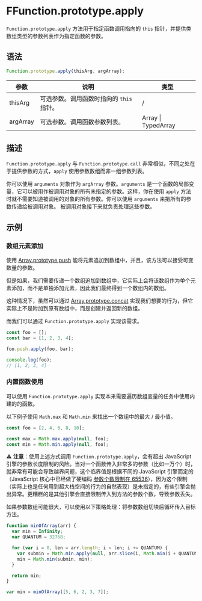 # FFunction.prototype.apply

`Function.prototype.apply` 方法用于指定函数调用指向的 `this` 指针，并提供类数组类型的参数列表作为指定函数的参数。

## 语法

```js
Function.prototype.apply(thisArg, argArray);
```

| 参数     | 说明                                     | 类型                |
| -------- | ---------------------------------------- | ------------------- |
| thisArg  | 可选参数。调用函数时指向的 `this` 指针。 | /                   |
| argArray | 可选参数。调用函数参数列表。             | Array \| TypedArray |

## 描述

`Function.prototype.apply` 与 `Function.prototype.call` 非常相似，不同之处在于提供参数的方式，`apply` 使用参数数组而非一组参数列表。

你可以使用 `arguments` 对象作为 `argArray` 参数。`arguments` 是一个函数的局部变量，它可以被用作被调用对象的所有未指定的参数。这样，你在使用 `apply` 方法时就不需要知道被调用的对象的所有参数。你可以使用 `arguments` 来把所有的参数传递给被调用对象。 被调用对象接下来就负责处理这些参数。

## 示例

### 数组元素添加

使用 [Array.prototype.push](../../../indexed-collections/array-objects/properties-of-the-array-prototype-object/mutator-methods/push.md) 能将元素追加到数组中，并且，该方法可以接受可变数量的参数。

但是如果，我们需要传递一个数组追加到数组中，它实际上会将该数组作为单个元素添加，而不是单独添加元素，因此我们最终得到一个数组内的数组。

这种情况下，虽然可以通过 [Array.prototype.concat](../../../indexed-collections/array-objects/properties-of-the-array-prototype-object/mutator-methods/concat.md) 实现我们想要的行为，但它实际上不是附加到原有数组中，而是创建并返回新的数组。

而我们可以通过 `Function.prototype.apply` 实现该需求。

```js
const foo = [];
const bar = [1, 2, 3, 4];

foo.push.apply(foo, bar);

console.log(foo);
// [1, 2, 3, 4]
```

### 内置函数使用

可以使用 `Function.prototype.apply` 实现本来需要遍历数组变量的任务中使用内建的的函数。

以下例子使用 `Math.max` 和 `Math.min` 来找出一个数组中的最大 / 最小值。

```js
const foo = [2, 4, 6, 8, 10];

const max = Math.max.apply(null, foo);
const min = Math.min.apply(null, foo);
```

⚠️ **注意**：使用上述方式调用 `Function.prototype.apply`，会有超出 JavaScript 引擎的参数长度限制的风险。当对一个函数传入非常多的参数（比如一万个）时，就非常有可能会导致越界问题，这个临界值是根据不同的 JavaScript 引擎而定的（JavaScript 核心中已经做了硬编码 [参数个数限制在 65536](https://bugs.webkit.org/show_bug.cgi?id=80797)），因为这个限制（实际上也是任何用到超大栈空间的行为的自然表现）是未指定的，有些引擎会抛出异常。更糟糕的是其他引擎会直接限制传入到方法的参数个数，导致参数丢失。

如果参数数组可能很大，可以使用以下策略处理：将参数数组切块后循环传入目标方法。

```js
function minOfArray(arr) {
  var min = Infinity;
  var QUANTUM = 32768;

  for (var i = 0, len = arr.length; i < len; i += QUANTUM) {
    var submin = Math.min.apply(null, arr.slice(i, Math.min(i + QUANTUM, len)));
    min = Math.min(submin, min);
  }

  return min;
}

var min = minOfArray([5, 6, 2, 3, 7]);
```
